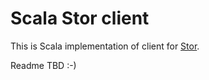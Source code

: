 # Scala Stor client

This is Scala implementation of client for [Stor](https://github.com/avast/stor).

Readme TBD :-)